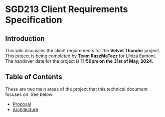 # SGD213 Client Requirements Specification 

## Introduction
This wiki discusses the client requirements for the **Velvet Thunder** project.
This project is being completed by **Team RazzMaTazz** for Llhiza Eamont.
The handover date for the project is **11:59pm on the 31st of May, 2024.**

## Table of Contents

These are two main areas of the project that this technical document focuses on. See below:

[//]: # (You can link to other pages in your wiki, or you can keep it inline)
* [Proposal](Proposal/proposal.md)
* [Architecture](Architecture/architecture_index.md)
